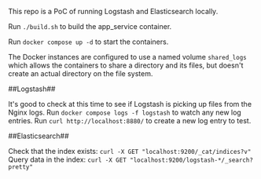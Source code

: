 This repo is a PoC of running Logstash and Elasticsearch locally.


Run `./build.sh` to build the app_service container.

Run `docker compose up -d` to start the containers.

The Docker instances are configured to use a named volume `shared_logs` which allows the containers to share a directory and its files, but doesn't create an actual directory on the file system.

##Logstash##

It's good to check at this time to see if Logstash is picking up files from the Nginx logs. Run `docker compose logs -f logstash` to watch any new log entries. Run `curl http://localhost:8880/` to create a new log entry to test.

##Elasticsearch##

Check that the index exists: `curl -X GET "localhost:9200/_cat/indices?v"`
Query data in the index: `curl -X GET "localhost:9200/logstash-*/_search?pretty"`
